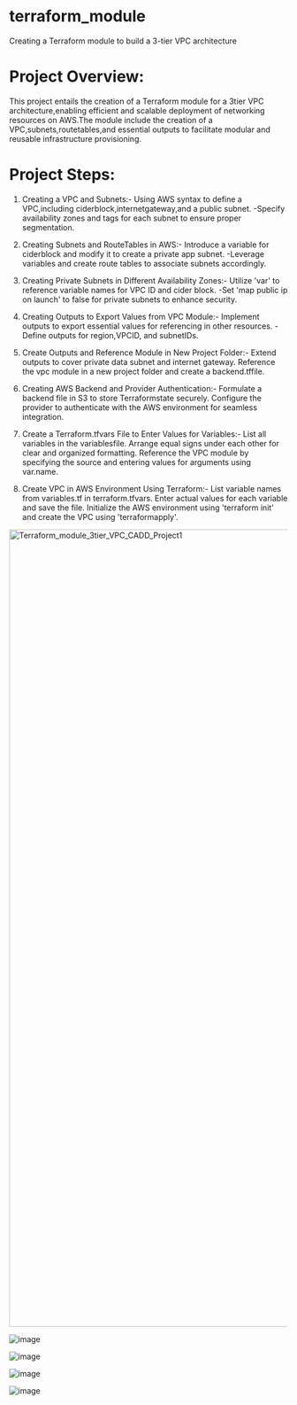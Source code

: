 # terraform_module
Creating a Terraform module to build a 3-tier VPC architecture

# Project Overview:
This project entails the creation of a Terraform module for a 3tier VPC architecture,enabling efficient and scalable deployment of networking resources on AWS.The module include the creation of a VPC,subnets,routetables,and essential outputs to facilitate modular and reusable infrastructure provisioning.

# Project Steps:

1. Creating a VPC and Subnets:- Using AWS syntax to define a VPC,including ciderblock,internetgateway,and a public subnet.
  -Specify availability zones and tags for each subnet to ensure proper segmentation.

2. Creating Subnets and RouteTables in AWS:- Introduce a variable for ciderblock and modify it to create a private app subnet.
-Leverage variables and create route tables to associate subnets accordingly.

3. Creating Private Subnets in Different Availability Zones:- Utilize 'var' to reference variable names for VPC ID and cider block.
   -Set 'map public ip on launch' to false for private subnets to enhance security.

4. Creating Outputs to Export Values from VPC Module:- Implement outputs to export essential values for referencing in other resources.
   -Define outputs for region,VPCID, and subnetIDs.

5. Create Outputs and Reference Module in New Project Folder:- Extend outputs to cover private data subnet and internet gateway. Reference the vpc module in a new project folder and create a backend.tffile.

6. Creating AWS Backend and Provider Authentication:- Formulate a backend file in S3 to store Terraformstate securely. Configure the provider to authenticate with the AWS environment for seamless integration.

7. Create a Terraform.tfvars File to Enter Values for Variables:- List all variables in the variablesfile. Arrange equal signs under each other for clear and organized formatting. Reference the VPC module by specifying the source and entering values for arguments using var.name.

8. Create VPC in AWS Environment Using Terraform:- List variable names from variables.tf in terraform.tfvars. Enter actual values for each variable and save the file. Initialize the AWS environment using 'terraform init' and create the VPC using 'terraformapply'.


<img width="1440" alt="Terraform_module_3tier_VPC_CADD_Project1" src="https://github.com/user-attachments/assets/f64c395e-43f9-4d8c-bb3e-d7ace37ffd14">

![image](https://github.com/user-attachments/assets/76574c6e-1c5f-4067-b4c0-68a5f9a9309c)

![image](https://github.com/user-attachments/assets/921f557b-1803-4034-8192-e3d2ae4ab3fd)

![image](https://github.com/user-attachments/assets/a471c369-e1e6-46f3-ab7e-b7eb0e18d394)

![image](https://github.com/user-attachments/assets/13360e7e-99c5-46b4-a5a1-f8a6996fcfbc)

